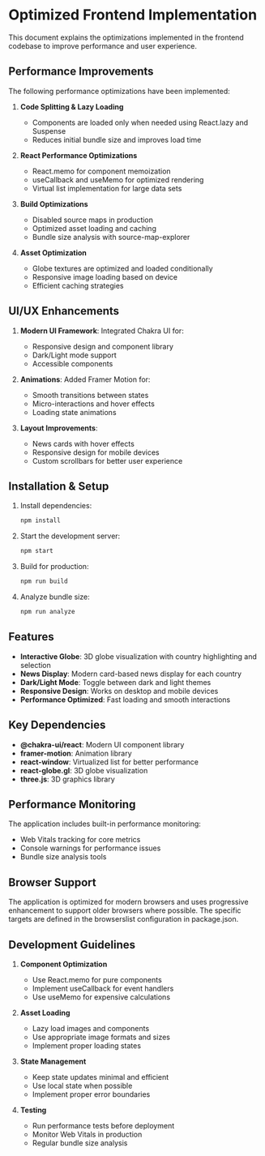 # Optimized Frontend Implementation

This document explains the optimizations implemented in the frontend codebase to improve performance and user experience.

## Performance Improvements

The following performance optimizations have been implemented:

1. **Code Splitting & Lazy Loading**
   - Components are loaded only when needed using React.lazy and Suspense
   - Reduces initial bundle size and improves load time

2. **React Performance Optimizations**
   - React.memo for component memoization
   - useCallback and useMemo for optimized rendering
   - Virtual list implementation for large data sets

3. **Build Optimizations**
   - Disabled source maps in production
   - Optimized asset loading and caching
   - Bundle size analysis with source-map-explorer

4. **Asset Optimization**
   - Globe textures are optimized and loaded conditionally
   - Responsive image loading based on device
   - Efficient caching strategies

## UI/UX Enhancements

1. **Modern UI Framework**: Integrated Chakra UI for:
   - Responsive design and component library
   - Dark/Light mode support
   - Accessible components

2. **Animations**: Added Framer Motion for:
   - Smooth transitions between states
   - Micro-interactions and hover effects
   - Loading state animations

3. **Layout Improvements**: 
   - News cards with hover effects
   - Responsive design for mobile devices
   - Custom scrollbars for better user experience

## Installation & Setup

1. Install dependencies:
   ```bash
   npm install
   ```

2. Start the development server:
   ```bash
   npm start
   ```

3. Build for production:
   ```bash
   npm run build
   ```

4. Analyze bundle size:
   ```bash
   npm run analyze
   ```

## Features

- **Interactive Globe**: 3D globe visualization with country highlighting and selection
- **News Display**: Modern card-based news display for each country
- **Dark/Light Mode**: Toggle between dark and light themes
- **Responsive Design**: Works on desktop and mobile devices
- **Performance Optimized**: Fast loading and smooth interactions

## Key Dependencies

- **@chakra-ui/react**: Modern UI component library
- **framer-motion**: Animation library
- **react-window**: Virtualized list for better performance
- **react-globe.gl**: 3D globe visualization
- **three.js**: 3D graphics library

## Performance Monitoring

The application includes built-in performance monitoring:
- Web Vitals tracking for core metrics
- Console warnings for performance issues
- Bundle size analysis tools

## Browser Support

The application is optimized for modern browsers and uses progressive enhancement to support older browsers where possible. The specific targets are defined in the browserslist configuration in package.json.

## Development Guidelines

1. **Component Optimization**
   - Use React.memo for pure components
   - Implement useCallback for event handlers
   - Use useMemo for expensive calculations

2. **Asset Loading**
   - Lazy load images and components
   - Use appropriate image formats and sizes
   - Implement proper loading states

3. **State Management**
   - Keep state updates minimal and efficient
   - Use local state when possible
   - Implement proper error boundaries

4. **Testing**
   - Run performance tests before deployment
   - Monitor Web Vitals in production
   - Regular bundle size analysis 